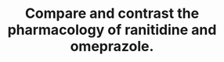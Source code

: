 ---
title: "Compare and contrast the pharmacology of ranitidine and omeprazole."
entityType: SAQ
exam: PEX
college: CICM
year: 2016
sitting: B
question: 08
passRate: 14
EC_expectedDomains:
- "The expectation was weighted towards the interesting and important aspects of pharmacology as outlined for category B drugs."
- "It was expected candidates could detail that both drugs are used to suppress acid secretion in the stomach."
- "Some general description of dosing, route of administration, pharmacokinetics and possible adverse effects was expected."
---
